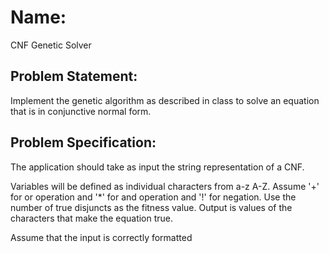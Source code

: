 # Name: 
CNF Genetic Solver	 

## Problem Statement: 

Implement the genetic algorithm as described in class to solve an equation that is in conjunctive normal form.

## Problem Specification:  
The application should take as input the string representation of a CNF. 

Variables will be defined as individual characters from a-z A-Z. Assume '+' for or operation and '*' for and operation and '!' for negation. Use the number of true disjuncts as the fitness value. Output is values of the characters that make the equation true. 

Assume that the input is correctly formatted
